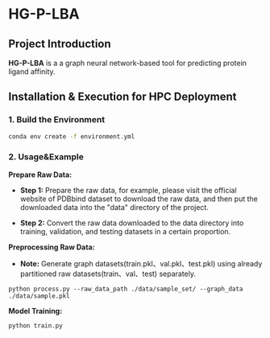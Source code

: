 # HG-P-LBA
## **Project Introduction**  
**HG-P-LBA** is a a graph neural network-based tool for predicting protein ligand affinity.

## Installation & Execution for HPC Deployment

### **1. Build the Environment**
```bash
conda env create -f environment.yml
```

### **2. Usage&Example**

**Prepare Raw Data:**
- **Step 1:** Prepare the raw data, for example, please visit the official website of PDBbind dataset to download the raw data, and then put the downloaded data into the "data" directory of the project.

- **Step 2:** Convert the raw data downloaded to the data directory into training, validation, and testing datasets in a certain proportion.


**Preprocessing Raw Data:** 
- **Note:** Generate graph datasets(train.pkl、val.pkl、test.pkl) using already partitioned raw datasets(train、val、test) separately.
```shell
python process.py --raw_data_path ./data/sample_set/ --graph_data ./data/sample.pkl
```

**Model Training:**
```shell
python train.py
```
  
  

